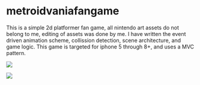 # metroidvaniafangame

This is a simple 2d platformer fan game, all nintendo art assets do not belong to me, editing of assets was done by me. 
I have written the event driven animation scheme, collission detection, scene architecture, and game logic. 
This game is targeted for iphone 5 through 8+, and uses a MVC pattern.



![](samus_exv2.gif)

![](menu_ex.gif)
